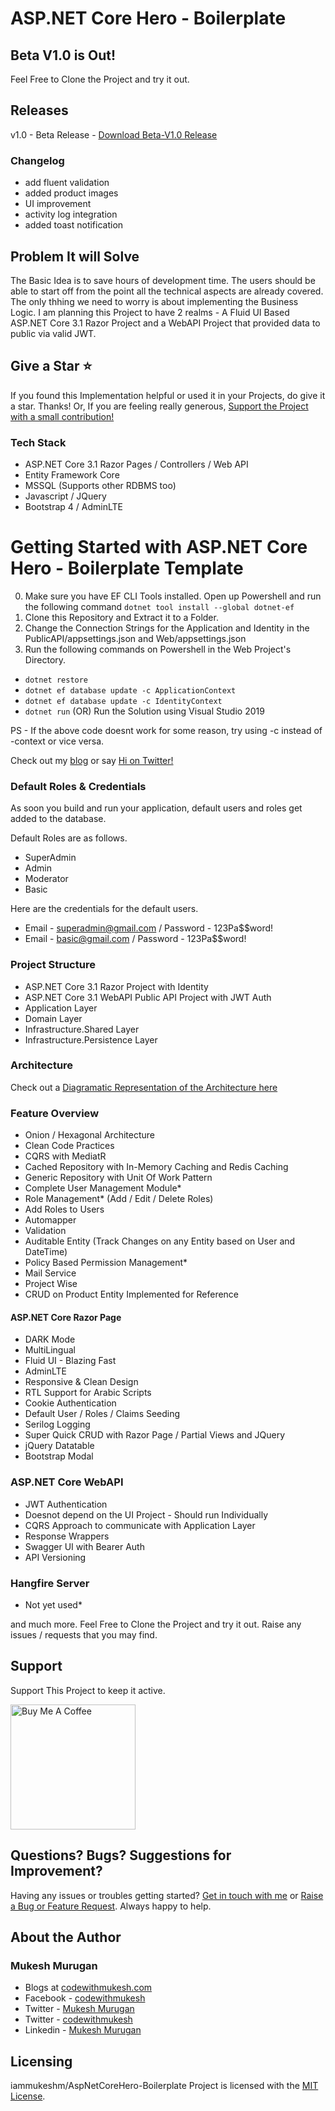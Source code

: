 # ASP.NET Core Hero - Boilerplate

## Beta V1.0 is Out!
Feel Free to Clone the Project and try it out.

## Releases
v1.0 - Beta Release - [Download Beta-V1.0 Release](https://github.com/iammukeshm/AspNetCoreHero-Boilerplate/releases/tag/v1.0) 

### Changelog
* add fluent validation
* added product images
* UI improvement
* activity log integration
* added toast notification


## Problem It will Solve

The Basic Idea is to save hours of development time. The users should be able to start off from the point all the technical aspects are already covered. The only thhing we need to worry is about implementing the Business Logic. I am planning this Project to have 2 realms - A Fluid UI Based ASP.NET Core 3.1 Razor Project and a WebAPI Project that provided data to public via valid JWT.

## Give a Star ⭐️
If you found this Implementation helpful or used it in your Projects, do give it a star. Thanks!
Or, If you are feeling really generous, [Support the Project with a small contribution!](https://www.buymeacoffee.com/codewithmukesh)

### Tech Stack
- ASP.NET Core 3.1 Razor Pages / Controllers / Web API 
- Entity Framework Core
- MSSQL (Supports other RDBMS too)
- Javascript / JQuery
- Bootstrap 4 / AdminLTE

# Getting Started with ASP.NET Core Hero - Boilerplate Template
0. Make sure you have EF CLI Tools installed. Open up Powershell and run the following command
`dotnet tool install --global dotnet-ef`
1. Clone this Repository and Extract it to a Folder.
3. Change the Connection Strings for the Application and Identity in the PublicAPI/appsettings.json and Web/appsettings.json
2. Run the following commands on Powershell in the Web Project's Directory.
- `dotnet restore`
- `dotnet ef database update -c ApplicationContext`
- `dotnet ef database update -c IdentityContext`
- `dotnet run` (OR) Run the Solution using Visual Studio 2019

PS - If the above code doesnt work for some reason, try using -c instead of -context or vice versa.

Check out my [blog](https://www.codewithmukesh.com) or say [Hi on Twitter!](https://twitter.com/codewithmukesh)
   
### Default Roles & Credentials
As soon you build and run your application, default users and roles get added to the database.

Default Roles are as follows.
- SuperAdmin
- Admin
- Moderator
- Basic

Here are the credentials for the default users.
- Email - superadmin@gmail.com  / Password - 123Pa$$word!
- Email - basic@gmail.com  / Password - 123Pa$$word!

### Project Structure
- ASP.NET Core 3.1 Razor Project with Identity
- ASP.NET Core 3.1 WebAPI Public API Project with JWT Auth
- Application Layer
- Domain Layer
- Infrastructure.Shared Layer
- Infrastructure.Persistence Layer

### Architecture
Check out a [Diagramatic Representation of the Architecture here](https://www.codewithmukesh.com/wp-content/uploads/2020/10/ASP.NET-Core-Hero-Boilerplate-template.png)

### Feature Overview
- Onion / Hexagonal Architecture
- Clean Code Practices
- CQRS with MediatR
- Cached Repository with In-Memory Caching and Redis Caching
- Generic Repository with Unit Of Work Pattern
- Complete User Management Module*
- Role Management* (Add / Edit / Delete Roles)
- Add Roles to Users
- Automapper
- Validation
- Auditable Entity (Track Changes on any Entity based on User and DateTime)
- Policy Based Permission Management*
- Mail Service
- Project Wise
- CRUD on Product Entity Implemented for Reference

#### ASP.NET Core Razor Page
- DARK Mode
- MultiLingual
- Fluid UI - Blazing Fast
- AdminLTE
- Responsive & Clean Design
- RTL Support for Arabic Scripts
- Cookie Authentication
- Default User / Roles / Claims Seeding
- Serilog Logging
- Super Quick CRUD with Razor Page / Partial Views and JQuery
- jQuery Datatable
- Bootstrap Modal

### ASP.NET Core WebAPI
- JWT Authentication
- Doesnot depend on the UI Project - Should run Individually
- CQRS Approach to communicate with Application Layer
- Response Wrappers
- Swagger UI with Bearer Auth
- API Versioning


### Hangfire Server
- Not yet used*

and much more. Feel Free to Clone the Project and try it out. Raise any issues / requests that you may find.

## Support
Support This Project to keep it active.

<a href="https://www.buymeacoffee.com/codewithmukesh" target="_blank"><img src="https://cdn.buymeacoffee.com/buttons/default-orange.png" alt="Buy Me A Coffee" width="200"  ></a>

## Questions? Bugs? Suggestions for Improvement?
Having any issues or troubles getting started? [Get in touch with me](https://www.codewithmukesh.com/contact) or [Raise a Bug or Feature Request](https://github.com/iammukeshm/AspNetCoreHero-Boilerplate/issues/new/choose). Always happy to help.

## About the Author
### Mukesh Murugan
- Blogs at [codewithmukesh.com](https://www.codewithmukesh.com)
- Facebook - [codewithmukesh](https://www.facebook.com/codewithmukesh)
- Twitter - [Mukesh Murugan](https://www.twitter.com/iammukeshm)
- Twitter - [codewithmukesh](https://www.twitter.com/codewithmukesh)
- Linkedin - [Mukesh Murugan](https://www.linkedin.com/in/iammukeshm/)

## Licensing
iammukeshm/AspNetCoreHero-Boilerplate Project is licensed with the [MIT License](https://github.com/iammukeshm/AspNetCoreHero-Boilerplate/blob/master/LICENSE).
